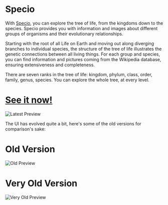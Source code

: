 Specio
===========

With [Specio](http://www.species-explorer.appspot.com/), you can explore the tree of life, from the kingdoms down to the species. Specio provides you with information and images about different groups of organisms and their evolutionary relationships.

Starting with the root of all Life on Earth and moving out along diverging branches to individual species, the structure of the tree of life illustrates the genetic connections between all living things. For each group and species, you can find information and pictures coming from the Wikipedia database, ensuring extensiveness and completeness. 

There are seven ranks in the tree of life: kingdom, phylum, class, order, family, genus, species. You can explore the whole tree, at every level. 

# [See it now!](http://www.species-explorer.appspot.com/)


![Latest Preview](https://raw.githubusercontent.com/harokb/SpeciesTree/master/newestpreview.png)


The UI has evolved quite a bit, here's some of the old versions for comparison's sake:


Old Version
==============

![Old Preview](https://raw.githubusercontent.com/harokb/SpeciesTree/master/newpreview.png)



Very Old Version
==============

![Very Old Preview](https://raw.githubusercontent.com/harokb/SpeciesTree/master/preview.png)
